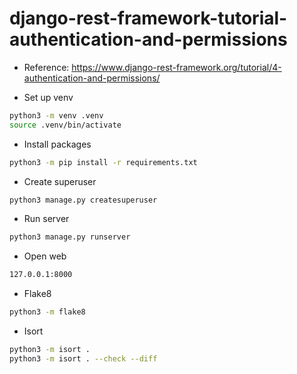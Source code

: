 # django-rest-framework-tutorial-authentication-and-permissions

- Reference: https://www.django-rest-framework.org/tutorial/4-authentication-and-permissions/

- Set up venv

```bash
python3 -m venv .venv
source .venv/bin/activate
```

- Install packages

```bash
python3 -m pip install -r requirements.txt
```

- Create superuser

```bash
python3 manage.py createsuperuser
```

- Run server

```bash
python3 manage.py runserver
```

- Open web

```bash
127.0.0.1:8000
```

- Flake8

```bash
python3 -m flake8
```

- Isort

```bash
python3 -m isort .
python3 -m isort . --check --diff
```
